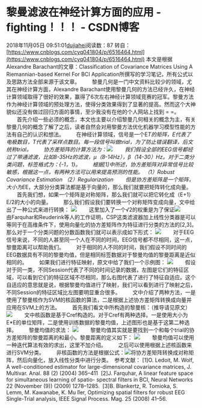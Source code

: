 # 黎曼滤波在神经计算方面的应用 - fighting！！！ - CSDN博客
2018年11月05日 09:51:01[dujiahei](https://me.csdn.net/dujiahei)阅读数：87
转自：[https://www.cnblogs.com/cyq041804/p/6516464.html](https://www.cnblogs.com/cyq041804/p/6516464.html)
本文是根据Alexandre Barachant的文章：Classification of Covariance Matrices Using A Riemannian-based Kernel For BCI Application所撰写的学习笔记，所有公式以及思路方法全部来源于该文章。
　　黎曼几何是一门中文资料比较少的领域，尤其在神经计算方面，Alexandre Barachant使用黎曼几何的方法已经许久，在神经计算领域取得了很好的效果，赢得了6次左右神经计算领域竞赛的冠军。黎曼方法作为神经计算领域的预处理方法，使得分类效果得到了显著的提高。然而这个大神貌似还没有做过回归方面的事情，至少我没有在他的个人网站上找到 = =。
　　首先介绍一些必须的概念，本文也主要以介绍黎曼几何相关的概念为主，有关黎曼几何的概念了解了之后，读者自然会对用黎曼方法优化机器学习模型性能的方法有自己的认识和想法。
　　在神经计算领域，信号是一个E*T的矩阵，E代表了电极数目，T代表了采样点数目。每一段信号叫做trial，为了防止错误翻译，后文统称trial。
　　协方差矩阵的计算方法为：![](https://images2015.cnblogs.com/blog/826968/201703/826968-20170307191554469-72254908.png)
　　我们假设全部的EEG信号都经过了带通滤波，比如8-35Hz的滤波，μ（8-14Hz），β（14-30）Hz。对于二类分类问题，标签格式为：{-1，1}。
　　根据[1]中所述，协方差矩阵对异常信号比较敏感，根据这一点，有两种方法可以用来提高预测的性能。
（1）Robust Covariance Estimation
（2）Regularization
　　但是协方差矩阵是一个矩阵，大小为E*E，大部分分类算法都是基于向量的，那么我们就要把矩阵转化成向量。
　　首先我们想，如果一个矩阵是对称矩阵，那么我们就可以把它转化成（E+1）E/2的大小的向量。
　　那么我们假设我们要转换一个对称矩阵变成向量，文中给出了一种公式来进行转换：
![](https://images2015.cnblogs.com/blog/826968/201703/826968-20170307192251906-462326545.png)
　　这里加入了一个√2的权重是为了保证![](https://images2015.cnblogs.com/blog/826968/201703/826968-20170307192341859-1532747308.png)
　　由Farquhar和Reuderink等人的工作证明，CSP这类滤波器加上线性分类器是可以等同于在高维条件下，使用向量化的协方差矩阵作为特征进行分类的方法的[2,3]。　　
　　那么对于一个分类问题的分数函数我们就可以表示成如下形式：
![](https://images2015.cnblogs.com/blog/826968/201703/826968-20170307192823938-1497283666.png)
　　对于EEG信号来说，不同的人甚至同一个人在不同的时间，EEG信号都不尽相同，这一点，黎曼距离可以帮助我们。
　　对于相同的人不同的时间，我们假设不同时间的EEG数据具有不同的黎曼均值，但是相同标签数据对于黎曼均值的黎曼距离是近似相同的。
　　如果我们进行特征映射，原文中给了我们一个示例图：
![](https://images2015.cnblogs.com/blog/826968/201703/826968-20170307193300141-506904292.png)
　　假设对于同一类，不同Session代表了不同的时间记录的数据，左图是它们的特征区域，可以看到它们的特征区域不尽相同，那么右图代表了进行了特征自适应。这个自适应的意思就是说，根据黎曼均值进行了映射，我们可以看到进行了映射之后，不同Session的特征区域比左图要明显重合很多。
　　文中介绍了两种方法，一是使用了黎曼核作为SVM的核函数的算法，二是根据上述协方差矩阵转换成向量并应用在SVM上的方法。
　　首先我们看文中所构造的黎曼核：（推导请见原文）
![](https://images2015.cnblogs.com/blog/826968/201703/826968-20170307193737578-1494892545.png)
　　文中核函数是基于Cref构造的。对于Cref有两种选择。一是使用大小为E*E的单位矩阵，二是使用训练数据的黎曼均值，上述图形也是基于这第二种选择。
　　黎曼均值的求法：
![](https://images2015.cnblogs.com/blog/826968/201703/826968-20170307194035359-1780694661.png)
　　黎曼均值其实就是要找到一个和每个trial的协方差矩阵的黎曼距离的和最小。黎曼距离的定义如下：
![](https://images2015.cnblogs.com/blog/826968/201703/826968-20170307194200438-318489651.png)
　　黎曼均值可以使用一种迭代算法有效的求出，这里不加介绍。
　　之后可以使用根据上述核函数来进行SVM分类。
　　非核函数的方法是根据公式：![](https://images2015.cnblogs.com/blog/826968/201703/826968-20170307194739484-318026647.png)将协方差矩阵转换成对称矩阵，然后向量化，放入线性分类中进行分类。
 参考文献：
[1]O. Ledoit, M. Wolf, A well-conditioned estimator for large-dimensional covariance matrices, J. Multivar. Anal. 88 (2) (2004) 365–411 
[2]J. Farquhar, A linear feature space for simultaneous learning of spatio- spectral filters in BCI, Neural Networks 22 (November (9)) (2009) 1278–1285. 
[3]B. Blankertz, R. Tomioka, S. Lemm, M. Kawanabe, K. Mu ̈ller, Optimizing spatial filters for robust EEG Single-Trial analysis, IEEE Signal Process. Mag. 25 (2008) 41–56. 
